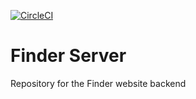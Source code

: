 [![CircleCI](https://circleci.com/gh/DomieBett/finder-server.svg?style=svg)](https://circleci.com/gh/DomieBett/finder-server)


# Finder Server
Repository for the Finder website backend
